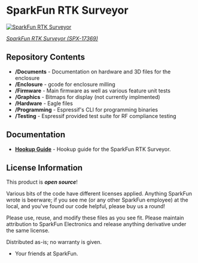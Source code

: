 SparkFun RTK Surveyor
===========================================================

[![SparkFun RTK Surveyor](https://cdn.sparkfun.com/assets/parts/1/6/4/0/1/17369-GPS_RTK_Surveyor_-_Enclosed-01.jpg)](https://www.sparkfun.com/products/17369)

[*SparkFun RTK Surveyor (SPX-17369)*](https://www.sparkfun.com/products/17369)


Repository Contents
-------------------

* **/Documents** - Documentation on hardware and 3D files for the enclosure
* **/Enclosure** - gcode for enclosure milling
* **/Firmware** - Main firmware as well as various feature unit tests
* **/Graphics** - Bitmaps for display (not currently implmented)
* **/Hardware** - Eagle files
* **/Programming** - Espressif's CLI for programming binaries
* **/Testing** - Espressif provided test suite for RF compliance testing

Documentation
--------------

* **[Hookup Guide](https://learn.sparkfun.com/tutorials/sparkfun-rtk-surveyor-hookup-guide)** - Hookup guide for the SparkFun RTK Surveyor.

License Information
-------------------

This product is _**open source**_!

Various bits of the code have different licenses applied. Anything SparkFun wrote is beerware; if you see me (or any other SparkFun employee) at the local, and you've found our code helpful, please buy us a round!

Please use, reuse, and modify these files as you see fit. Please maintain attribution to SparkFun Electronics and release anything derivative under the same license.

Distributed as-is; no warranty is given.

- Your friends at SparkFun.
